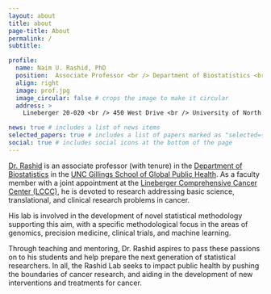 ```yaml
---
layout: about
title: about
page-title: About
permalink: /
subtitle:

profile:
  name: Naim U. Rashid, PhD
  position:  Associate Professor <br /> Department of Biostatistics <br /> Gillings School of Global Public Health, and <br /> Lineberger Comprehensive Cancer Center
  align: right
  image: prof.jpg
  image_circular: false # crops the image to make it circular
  address: >
    Lineberger 20-020 <br /> 450 West Drive <br /> University of North Carolina at Chapel Hill <br />Chapel Hill, NC, 27599

news: true # includes a list of news items
selected_papers: true # includes a list of papers marked as "selected={true}"
social: true # includes social icons at the bottom of the page
---
```


[Dr. Rashid](https://sph.unc.edu/adv_profile/naim-rashid-phd/) is  an associate professor (with tenure) in the [Department of Biostatistics](https://sph.unc.edu/bios/biostatistics/) in the [UNC Gillings School of Global Public Health](https://sph.unc.edu/).  As a faculty member with a joint appointment at the [Lineberger Comprehensive Cancer Center (LCCC)](https://unclineberger.org/), he is devoted to research addressing basic science, translational, and clinical research problems in cancer.  

His lab is involved in the development of novel statistical methodology supporting this aim, with a specific methodological focus in the areas of genomics, precision medicine, clinical trials, and machine learning.  

Through teaching and mentoring, Dr. Rashid aspires to pass these passions on to his students and help prepare the next generation of statistical researchers.  In all, the Rashid Lab seeks to impact public health by pushing the boundaries of cancer research, and aiding in the development of new interventions and treatments for cancer.  
